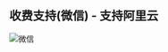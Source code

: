 ## 收费支持(微信) - 支持阿里云

![微信](https://gitee.com/zhouhailin/images/raw/master/a0eb627b9b6bc1c6da8f19d3292ebce.jpg)
